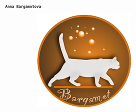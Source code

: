 **`Anna Bargamotova`**

<div align="center">
<!-- ![logo](/logo/Cat_logo.png) -->
  <img src="/logo/Cat_logo.png" width="300" height="300"/>
</div>

<!--
**Bargamotova/Bargamotova** is a ✨ _special_ ✨ repository because its `README.md` (this file) appears on your GitHub profile.

Here are some ideas to get you started:

- 🔭 I’m currently working on ...
- 🌱 I’m currently learning ...
- 👯 I’m looking to collaborate on ...
- 🤔 I’m looking for help with ...
- 💬 Ask me about ...
- 📫 How to reach me: ...
- 😄 Pronouns: ...
- ⚡ Fun fact: ...
-->
